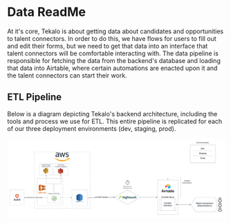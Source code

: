 # Data ReadMe

At it's core, Tekalo is about getting data about candidates and opportunities to talent connectors. In order to do this, we have flows for users to fill out and edit their forms, but we need to get that data into an interface that talent connectors will be comfortable interacting with. The data pipeline is responsible for fetching the data from the backend's database and loading that data into Airtable, where certain automations are enacted upon it and the talent connectors can start their work.

## ETL Pipeline

Below is a diagram depicting Tekalo's backend architecture, including the tools and process we use for ETL. This entire pipeline is replicated for each of our three deployment environments (dev, staging, prod).

![Backend Architecture Diagram](./media/tekalo_backend_architecture.png)

